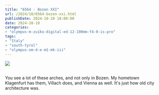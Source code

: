 ```yaml
---
title: "6564 - Bozen XXI"
url: /2024/10/6564-bozen-xxi.html
publishDate: 2024-10-10 18:00:00
date: 2024-10-10
categories:
- "olympus-m-zuiko-digital-ed-12-100mm-f4-0-is-pro"
tags:
- "Italy"
- "south-tyrol"
- "olympus-om-d-e-m1-mk-iii"
---
```

<div class="container">
<div class="center"><a target="_blank" href="https://d25zfm9zpd7gm5.cloudfront.net/1200x1200/2020/20200907_093607_lr.jpg"><img class="webfeedsFeaturedVisual" src="https://d25zfm9zpd7gm5.cloudfront.net/0600x0600/2020/20200907_093607_lr.jpg" /></a></div>
</div>
<br />

You see a lot of these arches, and not only in Bozen. My
hometown Klagenfurt has them, Villach does, and Vienna as
well. It's just how old city architecture was.
